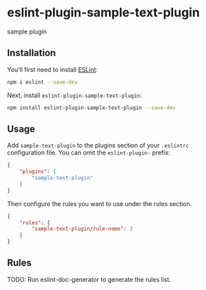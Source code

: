 # eslint-plugin-sample-text-plugin

sample plugin

## Installation

You'll first need to install [ESLint](https://eslint.org/):

```sh
npm i eslint --save-dev
```

Next, install `eslint-plugin-sample-text-plugin`:

```sh
npm install eslint-plugin-sample-text-plugin --save-dev
```

## Usage

Add `sample-text-plugin` to the plugins section of your `.eslintrc` configuration file. You can omit the `eslint-plugin-` prefix:

```json
{
    "plugins": [
        "sample-text-plugin"
    ]
}
```


Then configure the rules you want to use under the rules section.

```json
{
    "rules": {
        "sample-text-plugin/rule-name": 2
    }
}
```

## Rules

<!-- begin auto-generated rules list -->
TODO: Run eslint-doc-generator to generate the rules list.
<!-- end auto-generated rules list -->



